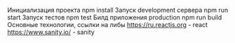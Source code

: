 Инициализация проекта
npm install
Запуск development сервера
npm run start
Запуск тестов
npm test
Билд приложения production
npm run build
Основные технологии, ссылки на либы
https://ru.reactjs.org - react
https://www.sanity.io/ - sanity
